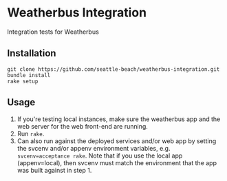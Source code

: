 # Weatherbus Integration

Integration tests for Weatherbus

## Installation

```
git clone https://github.com/seattle-beach/weatherbus-integration.git
bundle install
rake setup
```

## Usage

1. If you're testing local instances, make sure the weatherbus app and the web server for the web front-end are running.
2. Run `rake`.
3. Can also run against the deployed services and/or web app by setting the svcenv and/or appenv environment variables, e.g. `svcenv=acceptance rake`. Note that if you use the local app (appenv=local), then svcenv must match the environment that the app was built against in step 1.
